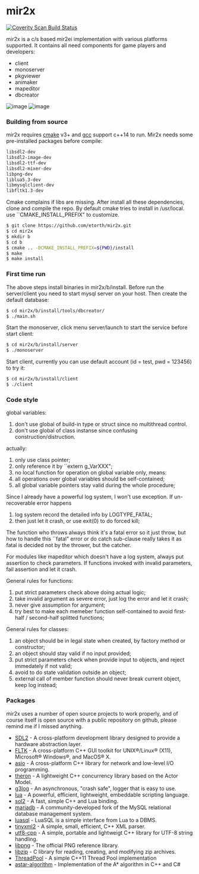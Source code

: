 # mir2x

<a href="https://scan.coverity.com/projects/etorth-mir2x">
  <img alt="Coverity Scan Build Status"
       src="https://scan.coverity.com/projects/9270/badge.svg"/>
</a>

mir2x is a c/s based mir2ei implementation with various platforms supported. It contains all need components for game players and developers:

  - client
  - monoserver
  - pkgviewer
  - animaker
  - mapeditor
  - dbcreator

![image](https://github.com/etorth/mir2x/raw/master/readme/screencapture.gif)
![image](https://github.com/etorth/mir2x/raw/master/readme/mapeditor.png)


### Building from source

mir2x requires [cmake](https://cmake.org/) v3+ and [gcc](https://gcc.gnu.org/) support c++14 to run. Mir2x needs some pre-installed packages before compile:

```sh
libsdl2-dev
libsdl2-image-dev
libsdl2-ttf-dev
libsdl2-mixer-dev
libpng-dev
liblua5.3-dev
libmysqlclient-dev
libfltk1.3-dev
```

Cmake complains if libs are missing. After install all these dependencies, clone and compile the repo. By default cmake tries to install in /usr/local. use ``CMAKE_INSTALL_PREFIX" to customize.

```sh
$ git clone https://github.com/etorth/mir2x.git
$ cd mir2x
$ mkdir b
$ cd b
$ cmake .. -DCMAKE_INSTALL_PREFIX=${PWD}/install
$ make
$ make install
```
### First time run
The above steps install binaries in mir2x/b/install. Before run the server/client you need to start mysql server on your host. Then create the default database:

```sh
$ cd mir2x/b/install/tools/dbcreator/
$ ./main.sh
```

Start the monoserver, click menu server/launch to start the service before start client:

```sh
$ cd mir2x/b/install/server
$ ./monoserver
```

Start client, currently you can use default account (id = test, pwd = 123456) to try it:

```sh
$ cd mir2x/b/install/client
$ ./client
```

### Code style

global variables:

1. don't use global of build-in type or struct since no multithread control.
2. don't use global of class instanse since confusing construction/distruction.

actually:

1. only use class pointer;
2. only reference it by ``extern g_VarXXX";
3. no local function for operation on global variable only, means:
4. all operations over global variables should be self-contained;
5. all global variable pointers stay valid during the whole procedure;

Since I already have a powerful log system, I won't use exception. If un-recoverable error happens

1. log system record the detailed info by LOGTYPE_FATAL;
2. then just let it crash, or use exit(0) to do forced kill;

The function who throws always think it's a fatal error so it just throw, but how to handle this ``fatal" error or do catch sub-clause really takes it as fatal is decided not by the thrower, but the catcher.

For modules like mapeditor which doesn't have a log system, always put assertion to check parameters. If functions invoked with invalid parameters, fail assertion and let it crash.

General rules for functions:

1. put strict parameters check above doing actual logic;
2. take invalid argument as severe error, just log the error and let it crash;
3. never give assumption for argument;
4. try best to make each memeber function self-contained to avoid first-half / second-half splitted functions;

General rules for classes:

1. an object should be in legal state when created, by factory method or constructor;
2. an object should stay valid if no input provided;
3. put strict parameters check when provide input to objects, and reject immedately if not valid;
4. avoid to do state validation outside an object;
5. external call of member function should never break current object, keep log instead;


### Packages

mir2x uses a number of open source projects to work properly, and of course itself is open source with a public repository on github, please remind me if I missed anything.

* [SDL2](https://www.libsdl.org/) - A cross-platform development library designed to provide a hardware abstraction layer.
* [FLTK](http://www.fltk.org) - A cross-platform C++ GUI toolkit for UNIX®/Linux® (X11), Microsoft® Windows®, and MacOS® X.
* [asio](http://www.think-async.com/) - A cross-platform C++ library for network and low-level I/O programming.
* [theron](http://www.theron-library.com/) - A lightweight C++ concurrency library based on the Actor Model.
* [g3log](https://github.com/KjellKod/g3log) - An asynchronous, "crash safe", logger that is easy to use.
* [lua](https://www.lua.org/) - A powerful, efficient, lightweight, embeddable scripting language.
* [sol2](https://github.com/ThePhD/sol2) - A fast, simple C++ and Lua binding.
* [mariadb](https://mariadb.org/) - A community-developed fork of the MySQL relational database management system.
* [luasql](https://keplerproject.github.io/luasql/) - LuaSQL is a simple interface from Lua to a DBMS.
* [tinyxml2](http://www.grinninglizard.com/tinyxml2/) - A simple, small, efficient, C++ XML parser.
* [utf8-cpp](http://utfcpp.sourceforge.net/) - A simple, portable and lightweigt C++ library for UTF-8 string handling.
* [libpng](http://www.libpng.org/pub/png/libpng.html) - The official PNG reference library.
* [libzip](https://nih.at/libzip/) - C library for reading, creating, and modifying zip archives.
* [ThreadPool](https://github.com/progschj/ThreadPool) - A simple C++11 Thread Pool implementation
* [astar-algorithm](https://github.com/justinhj/astar-algorithm-cpp) - Implementation of the A* algorithm in C++ and C#
